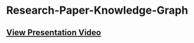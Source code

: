 # Research-Paper-Knowledge-Graph

## [View Presentation Video](https://ucsd.zoom.us/rec/share/LDUzACCs92mC3jo6EM9rUU08-GXabzkBePfu63Hlge-ZG-PAb5f46n8w7gQs6iVj.1Im_Wvs7eGbs2DWn)